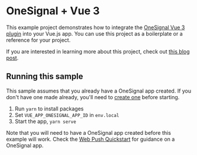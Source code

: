 # OneSignal + Vue 3

This example project demonstrates how to integrate the [OneSignal Vue 3 plugin](https://www.npmjs.com/package/@onesignal/onesignal-vue3) into your Vue.js app. You can use this project as a boilerplate or a reference for your project.

If you are interested in learning more about this project, check out [this blog post](#link).

## Running this sample

This sample assumes that you already have a OneSignal app created. If you don't have one made already, you'll need to [create one](https://app.onesignal.com/apps/new) before starting.

1. Run `yarn` to install packages
2. Set `VUE_APP_ONESIGNAL_APP_ID` in `env.local`
3. Start the app, `yarn serve`

Note that you will need to have a OneSignal app created before this example will work. Check the [Web Push Quickstart](https://documentation.onesignal.com/docs/web-push-quickstart#step-1-choose-integration) for guidance on a OneSignal app.
